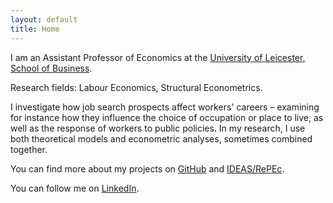 ```yaml
---
layout: default
title: Home
---
```


I am an Assistant Professor of Economics at the [University of Leicester, School of Business](https://le.ac.uk/school-of-business).

Research fields: Labour Economics, Structural Econometrics.

I investigate how job search prospects affect workers' careers – examining for instance how they influence the choice of occupation or place to live, as well as the response of workers to public policies. In my research, I use both theoretical models and econometric analyses, sometimes combined together. 

You can find more about my projects on [GitHub](https://github.com/gwilemme) and [IDEAS/RePEc](https://ideas.repec.org/f/pwi407.html).

You can follow me on [LinkedIn](https://uk.linkedin.com/in/guillaume-wilemme-5bb000298).

